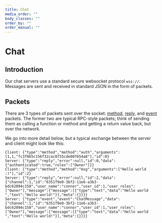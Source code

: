 ```yaml
---
title: Chat
media_order: ""
body_classes: ""
order_by: ""
order_manual: ""
---
```


# Chat

## Introduction

Our chat servers use a standard secure websocket protocol `wss://`. Messages are sent and received in standard JSON in the form of packets.

## Packets
There are 3 types of packets sent over the socket: [method](methods), [reply](methods), and [event](events) packets. The former two are typical RPC-style packets; think of sending them as calling a function or method and getting a return value back, but over the network.

We go into more detail below, but a typical exchange between the server and client might look like this:
```
Client: {"type":"method","method":"auth","arguments":[1,1,"fc3f865c156f32cac0755cde007654a8"],"id":0}
Server: {"type":"reply","error":null,"id":0,"data":{"authenticated":true,"roles":["Owner"]}}
Client: {"type":"method","method":"msg","arguments":["Hello world :)"],"id":2}
Server: {"type":"reply","error":null,"id":2,"data":{"channel":1,"id":"6351f9e0-3bf2-11e6-a3b3-bdc62094c158","user_name":"connor","user_id":1,"user_roles":["Owner"],"message":{"message":[{"type":"text","data":"Hello world ","text":"Hello world!"}],"meta":{}}}}
Server: {"type":"event","event":"ChatMessage","data":{"channel":1,"id":"6351f9e0-3bf2-11e6-a3b3-bdc62094c158","user_name":"connor","user_id":1,"user_roles":["Owner"],"message":{"message":[{"type":"text","data":"Hello world ","text":"Hello world!"}],"meta":{}}}}
```
